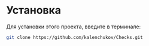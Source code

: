 # Установка
Для установки этого проекта, введите в терминале:
```bash
git clone https://github.com/kalenchukov/Checks.git
```
